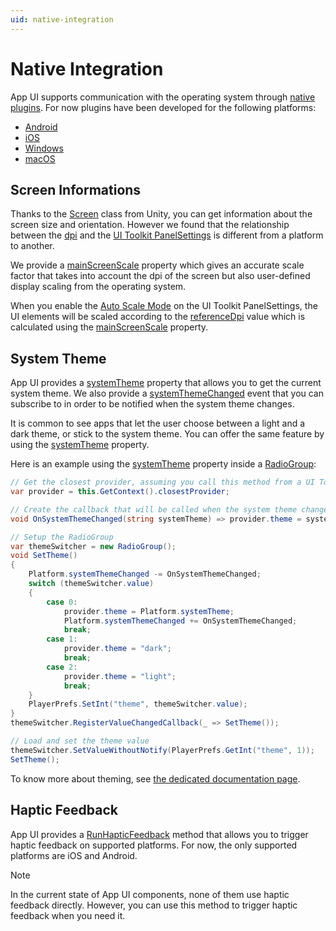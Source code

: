 ```yaml
---
uid: native-integration
---
```


# Native Integration

App UI supports communication with the operating system through [native plugins](xref:NativePlugins). 
For now plugins have been developed for the following platforms:
- [Android](xref:AndroidNativePlugins)
- [iOS](xref:PluginsForIOS)
- [Windows](xref:PluginsForDesktop)
- [macOS](xref:PluginsForDesktop)

## Screen Informations

Thanks to the [Screen](xref:UnityEngine.Screen) class from Unity, you can get information about the screen size and orientation.
However we found that the relationship between the [dpi](xref:UnityEngine.Screen.dpi) and 
the [UI Toolkit PanelSettings](xref:UnityEngine.UIElements.PanelSettings) is different from a platform to another.

We provide a [mainScreenScale](xref:Unity.AppUI.Core.Platform.mainScreenScale) property which gives an accurate scale factor
that takes into account the dpi of the screen but also user-defined display scaling from the operating system.

When you enable the [Auto Scale Mode](xref:setup#app-ui-settings-file) on the UI Toolkit PanelSettings,
the UI elements will be scaled according to the [referenceDpi](xref:Unity.AppUI.Core.Platform.referenceDpi) value which is calculated
using the [mainScreenScale](xref:Unity.AppUI.Core.Platform.mainScreenScale) property.

## System Theme

App UI provides a [systemTheme](xref:Unity.AppUI.Core.Platform.systemTheme) property that allows you to get the current system theme.
We also provide a [systemThemeChanged](xref:Unity.AppUI.Core.Platform.systemThemeChanged) event that you can subscribe to in order to be notified
when the system theme changes.

It is common to see apps that let the user choose between a light and a dark theme, or stick to the system theme.
You can offer the same feature by using the [systemTheme](xref:Unity.AppUI.Core.Platform.systemTheme) property.

Here is an example using the [systemTheme](xref:Unity.AppUI.Core.Platform.systemTheme) property
inside a [RadioGroup](xref:Unity.AppUI.UI.RadioGroup):

```csharp
// Get the closest provider, assuming you call this method from a UI Toolkit element
var provider = this.GetContext().closestProvider;

// Create the callback that will be called when the system theme changes
void OnSystemThemeChanged(string systemTheme) => provider.theme = systemTheme;

// Setup the RadioGroup
var themeSwitcher = new RadioGroup();
void SetTheme()
{
    Platform.systemThemeChanged -= OnSystemThemeChanged;
    switch (themeSwitcher.value)
    {
        case 0:
            provider.theme = Platform.systemTheme;
            Platform.systemThemeChanged += OnSystemThemeChanged;
            break;
        case 1:
            provider.theme = "dark";
            break;
        case 2:
            provider.theme = "light";
            break;
    }
    PlayerPrefs.SetInt("theme", themeSwitcher.value);
}
themeSwitcher.RegisterValueChangedCallback(_ => SetTheme());

// Load and set the theme value
themeSwitcher.SetValueWithoutNotify(PlayerPrefs.GetInt("theme", 1));
SetTheme();
```

To know more about theming, see [the dedicated documentation page](xref:theming).

## Haptic Feedback

App UI provides a [RunHapticFeedback](xref:Unity.AppUI.Core.Platform)
method that allows you to trigger haptic feedback on supported platforms.
For now, the only supported platforms are iOS and Android.

> [!NOTE]
> In the current state of App UI components, none of them use haptic feedback directly.
> However, you can use this method to trigger haptic feedback when you need it.